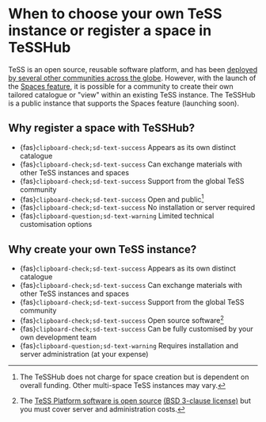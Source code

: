 # When to choose your own TeSS instance or register a space in TeSSHub

TeSS is an open source, reusable software platform, and has been [deployed by several other communities across the globe](../overview/global). However, with the launch of the [Spaces feature](intro-spaces), it is possible for a community to create their own tailored catalogue or "view" within an existing TeSS instance. The TeSSHub is a public instance that supports the Spaces feature (launching soon).


## Why register a space with TeSSHub?

- {fas}`clipboard-check;sd-text-success` Appears as its own distinct catalogue
- {fas}`clipboard-check;sd-text-success` Can exchange materials with other TeSS instances and spaces
- {fas}`clipboard-check;sd-text-success` Support from the global TeSS community
- {fas}`clipboard-check;sd-text-success` Open and public[^freespace]
- {fas}`clipboard-check;sd-text-success` No installation or server required
- {fas}`clipboard-question;sd-text-warning`  Limited technical customisation options  


## Why create your own TeSS instance?

- {fas}`clipboard-check;sd-text-success` Appears as its own distinct catalogue
- {fas}`clipboard-check;sd-text-success` Can exchange materials with other TeSS instances and spaces
- {fas}`clipboard-check;sd-text-success` Support from the global TeSS community
- {fas}`clipboard-check;sd-text-success` Open source software[^freeinstance] 
- {fas}`clipboard-check;sd-text-success` Can be fully customised by your own development team
- {fas}`clipboard-question;sd-text-warning` Requires installation and server administration (at your expense)

[^freespace]: The TeSSHub does not charge for space creation but is dependent on overall funding. Other multi-space TeSS instances may vary. 
[^freeinstance]: The [TeSS Platform software is open source](https://github.com/ElixirTeSS/TeSS) [(BSD 3-clause license)](https://tess.elixir-europe.org/about/developers#api:~:text=available%20under%20the-,BSD%203%2DClause,-license.) but you must cover server and administration costs.